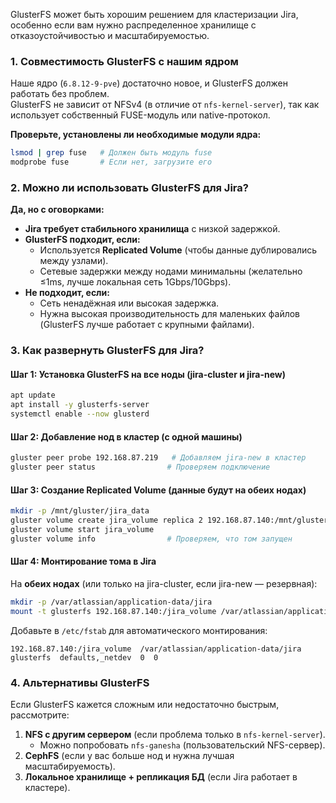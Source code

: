 GlusterFS может быть хорошим решением для кластеризации Jira, особенно если вам нужно распределенное хранилище с отказоустойчивостью и масштабируемостью.

### **1. Совместимость GlusterFS с нашим ядром**
Наше ядро (`6.8.12-9-pve`) достаточно новое, и GlusterFS должен работать без проблем.  
GlusterFS не зависит от NFSv4 (в отличие от `nfs-kernel-server`), так как использует собственный FUSE-модуль или native-протокол.  

**Проверьте, установлены ли необходимые модули ядра:**  
```bash
lsmod | grep fuse   # Должен быть модуль fuse
modprobe fuse       # Если нет, загрузите его
```


### **2. Можно ли использовать GlusterFS для Jira?**
**Да, но с оговорками:**  
- **Jira требует стабильного хранилища** с низкой задержкой.  
- **GlusterFS подходит, если:**  
  - Используется **Replicated Volume** (чтобы данные дублировались между узлами).  
  - Сетевые задержки между нодами минимальны (желательно ≤1ms, лучше локальная сеть 1Gbps/10Gbps).  
- **Не подходит, если:**  
  - Сеть ненадёжная или высокая задержка.  
  - Нужна высокая производительность для маленьких файлов (GlusterFS лучше работает с крупными файлами).  



### **3. Как развернуть GlusterFS для Jira?**
#### **Шаг 1: Установка GlusterFS на все ноды (jira-cluster и jira-new)**
```bash
apt update
apt install -y glusterfs-server
systemctl enable --now glusterd
```

#### **Шаг 2: Добавление нод в кластер (с одной машины)**
```bash
gluster peer probe 192.168.87.219   # Добавляем jira-new в кластер
gluster peer status                # Проверяем подключение
```

#### **Шаг 3: Создание Replicated Volume (данные будут на обеих нодах)**
```bash
mkdir -p /mnt/gluster/jira_data
gluster volume create jira_volume replica 2 192.168.87.140:/mnt/gluster/jira_data 192.168.87.219:/mnt/gluster/jira_data force
gluster volume start jira_volume
gluster volume info                # Проверяем, что том запущен
```

#### **Шаг 4: Монтирование тома в Jira**
На **обеих нодах** (или только на jira-cluster, если jira-new — резервная):  
```bash
mkdir -p /var/atlassian/application-data/jira
mount -t glusterfs 192.168.87.140:/jira_volume /var/atlassian/application-data/jira
```
Добавьте в `/etc/fstab` для автоматического монтирования:  
```
192.168.87.140:/jira_volume  /var/atlassian/application-data/jira  glusterfs  defaults,_netdev  0  0
```



### **4. Альтернативы GlusterFS**
Если GlusterFS кажется сложным или недостаточно быстрым, рассмотрите:  
1. **NFS с другим сервером** (если проблема только в `nfs-kernel-server`).  
   - Можно попробовать `nfs-ganesha` (пользовательский NFS-сервер).  
2. **CephFS** (если у вас больше нод и нужна лучшая масштабируемость).  
3. **Локальное хранилище + репликация БД** (если Jira работает в кластере).  


